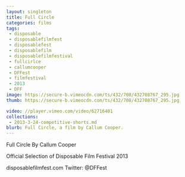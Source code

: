 ```yaml
---
layout: singleton
title: Full Circle
categories: films
tags:
 - disposable
 - disposablefilmfest
 - disposablefest
 - disposablefilm
 - disposablefilmfestival
 - fullcirlce
 - callumcooper
 - DFFest
 - filmfestival
 - 2013
 - DFF
image: https://secure-b.vimeocdn.com/ts/432/708/432708767_295.jpg
thumb: https://secure-b.vimeocdn.com/ts/432/708/432708767_295.jpg

video: //player.vimeo.com/video/62716401
collections:
 - 2013-3-24-competitive-shorts.md
blurb: Full Circle, a film by Callum Cooper.
---
```


Full Circle
By Callum Cooper

Official Selection of Disposable Film Festival 2013

disposablefilmfest.com
Twitter: @DFFest